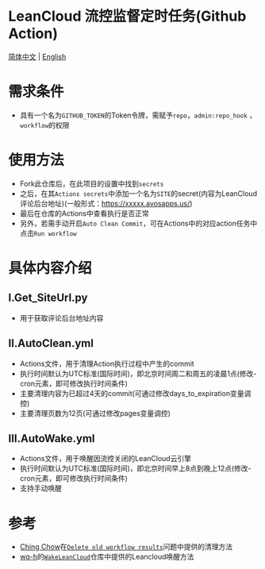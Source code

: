 # LeanCloud 流控监督定时任务(Github Action)
[简体中文](https://github.com/ReverseSacle/Auto_Wake_LeanCloud/blob/main/README.md) | [English]()

# 需求条件
+ 具有一个名为`GITHUB_TOKEN`的Token令牌，需赋予`repo`，`admin:repo_hook` ，`workflow`的权限

# 使用方法
+ Fork此仓库后，在此项目的设置中找到`secrets`
+ 之后，在其`Actions secrets`中添加一个名为`SITE`的secret(内容为LeanCloud评论后台地址)(一般形式：https://xxxxx.avosapps.us/)
+ 最后在仓库的Actions中查看执行是否正常
+ 另外，若需手动开启`Auto Clean Commit`，可在Actions中的对应action任务中点击`Run workflow`

# 具体内容介绍
## Ⅰ.Get_SiteUrl.py
+ 用于获取评论后台地址内容

## Ⅱ.AutoClean.yml
+ Actions文件，用于清理Action执行过程中产生的commit
+ 执行时间默认为UTC标准(国际时间)，即北京时间周二和周五的凌晨1点(修改-cron元素，即可修改执行时间条件)
+ 主要清理内容为已超过4天的commit(可通过修改days_to_expiration变量调控)
+ 主要清理页数为12页(可通过修改pages变量调控)

## Ⅲ.AutoWake.yml
+ Actions文件，用于唤醒因流控关闭的LeanCloud云引擎
+ 执行时间默认为UTC标准(国际时间)，即北京时间早上8点到晚上12点(修改-cron元素，即可修改执行时间条件)
+ 支持手动唤醒


# 参考
+ [Ching Chow](https://github.com/chingc)在[`Delete old workflow results`](https://github.community/t/delete-old-workflow-results/16152/2)问题中提供的清理方法
+ [wq-h](https://github.com/wq-h)的[`WakeLeanCloud`](https://github.com/wq-h/WakeLeanCloud)仓库中提供的Leancloud唤醒方法
